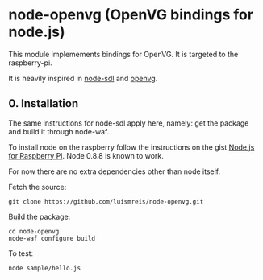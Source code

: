 # node-openvg (OpenVG bindings for node.js)

This module implemements bindings for OpenVG. It is targeted to the raspberry-pi.

It is heavily inspired in [node-sdl](https://github.com/creationix/node-sdl) and [openvg](https://github.com/ajstarks/openvg).

## 0. Installation

The same instructions for node-sdl apply here, namely: get the package and build
it through node-waf.

To install node on the raspberry follow the instructions on the gist [Node.js for Raspberry Pi](https://gist.github.com/3245130). Node 0.8.8 is known to work.

For now there are no extra dependencies other than node itself.

Fetch the source:

    git clone https://github.com/luismreis/node-openvg.git

Build the package:

    cd node-openvg
    node-waf configure build

To test:

    node sample/hello.js
